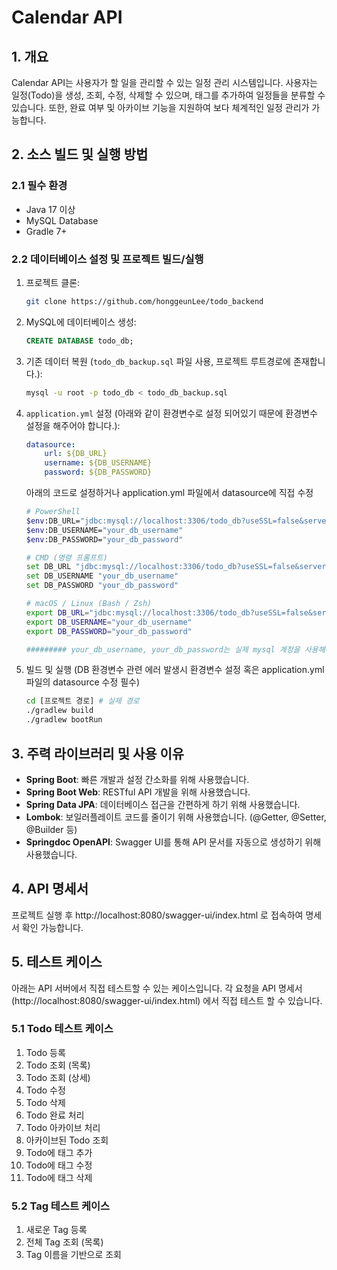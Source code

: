 # Calendar API

## 1. 개요

Calendar API는 사용자가 할 일을 관리할 수 있는 일정 관리 시스템입니다. 사용자는 일정(Todo)을 생성, 조회, 수정, 삭제할 수 있으며, 태그를 추가하여 일정들을 분류할 수 있습니다.
또한, 완료 여부 및 아카이브 기능을 지원하여 보다 체계적인 일정 관리가 가능합니다.

## 2. 소스 빌드 및 실행 방법

### 2.1 필수 환경

- Java 17 이상
- MySQL Database
- Gradle 7+

### 2.2 데이터베이스 설정 및 프로젝트 빌드/실행

1. 프로젝트 클론:
   ```sh
   git clone https://github.com/honggeunLee/todo_backend
   ```
2. MySQL에 데이터베이스 생성:
   ```sql
   CREATE DATABASE todo_db;
   ```
3. 기존 데이터 복원 (`todo_db_backup.sql` 파일 사용, 프로젝트 루트경로에 존재합니다.):
   ```sh
   mysql -u root -p todo_db < todo_db_backup.sql
   ```
4. `application.yml` 설정 (아래와 같이 환경변수로 설정 되어있기 때문에 환경변수 설정을 해주어야 합니다.):
   ```yml
   datasource:
       url: ${DB_URL}
       username: ${DB_USERNAME}
       password: ${DB_PASSWORD}
   ```
   아래의 코드로 설정하거나 application.yml 파일에서 datasource에 직접 수정
   ```sh
   # PowerShell
   $env:DB_URL="jdbc:mysql://localhost:3306/todo_db?useSSL=false&serverTimezone=UTC"
   $env:DB_USERNAME="your_db_username"
   $env:DB_PASSWORD="your_db_password"
   
   # CMD (명령 프롬프트)
   set DB_URL "jdbc:mysql://localhost:3306/todo_db?useSSL=false&serverTimezone=UTC"
   set DB_USERNAME "your_db_username"
   set DB_PASSWORD "your_db_password"
   
   # macOS / Linux (Bash / Zsh)
   export DB_URL="jdbc:mysql://localhost:3306/todo_db?useSSL=false&serverTimezone=UTC"
   export DB_USERNAME="your_db_username"
   export DB_PASSWORD="your_db_password"
   
   ######### your_db_username, your_db_password는 실제 mysql 계정을 사용해야합니다. ###########
   ```
4. 빌드 및 실행 (DB 환경변수 관련 에러 발생시 환경변수 설정 혹은 application.yml 파일의 datasource 수정 필수)
   ```sh
   cd [프로젝트 경로] # 실제 경로
   ./gradlew build
   ./gradlew bootRun
   ```


## 3. 주력 라이브러리 및 사용 이유

- **Spring Boot**: 빠른 개발과 설정 간소화를 위해 사용했습니다.
- **Spring Boot Web**: RESTful API 개발을 위해 사용했습니다.
- **Spring Data JPA**: 데이터베이스 접근을 간편하게 하기 위해 사용했습니다.
- **Lombok**: 보일러플레이트 코드를 줄이기 위해 사용했습니다. (@Getter, @Setter, @Builder 등)
- **Springdoc OpenAPI**: Swagger UI를 통해 API 문서를 자동으로 생성하기 위해 사용했습니다.

## 4. API 명세서

프로젝트 실행 후 http://localhost:8080/swagger-ui/index.html 로 접속하여 명세서 확인 가능합니다.

## 5. 테스트 케이스

아래는 API 서버에서 직접 테스트할 수 있는 케이스입니다. 각 요청을 API 명세서(http://localhost:8080/swagger-ui/index.html) 에서 직접 테스트 할 수 있습니다.

### 5.1 Todo 테스트 케이스

1. Todo 등록
2. Todo 조회 (목록)
3. Todo 조회 (상세)
4. Todo 수정
5. Todo 삭제
6. Todo 완료 처리
7. Todo 아카이브 처리
8. 아카이브된 Todo 조회
9. Todo에 태그 추가
10. Todo에 태그 수정
11. Todo에 태그 삭제

### 5.2 Tag 테스트 케이스

1. 새로운 Tag 등록
2. 전체 Tag 조회 (목록)
3. Tag 이름을 기반으로 조회

